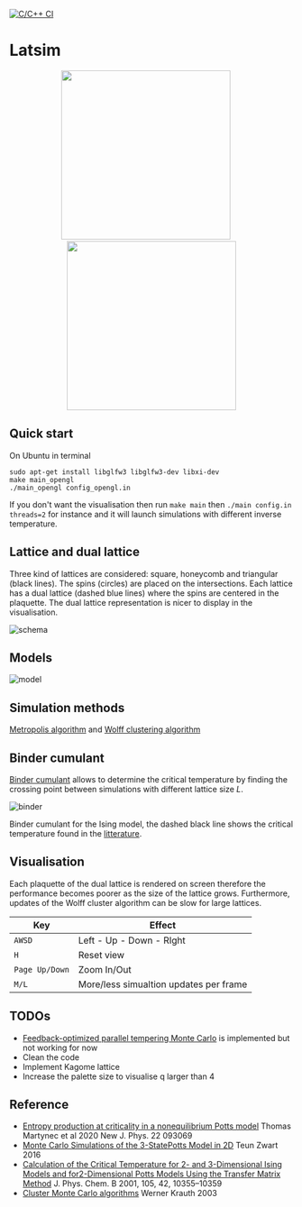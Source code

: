 [![C/C++ CI](https://github.com/kevintyloo/Latsim/actions/workflows/c-cpp.yml/badge.svg)](https://github.com/kevintyloo/Latsim/actions/workflows/c-cpp.yml)

# Latsim

<p float="left", align="center">
  <img src="https://user-images.githubusercontent.com/49154901/113190011-26c4a480-925c-11eb-947d-e07a9a173c70.png" width="300" />
  &nbsp;&nbsp;&nbsp;&nbsp;
  <img src="https://user-images.githubusercontent.com/49154901/113180001-87e67b00-9250-11eb-99c8-26eca989bf41.png" width="300" /> 
</p>

## Quick start
On Ubuntu in terminal
```` console
sudo apt-get install libglfw3 libglfw3-dev libxi-dev
make main_opengl
./main_opengl config_opengl.in
````
If you don't want the visualisation then run `make main` then `./main config.in threads=2` for instance and it will launch simulations with different inverse temperature.

## Lattice and dual lattice
Three kind of lattices are considered: square, honeycomb and triangular (black lines). The spins (circles) are placed on the intersections. Each lattice has a dual lattice (dashed blue lines) where the spins are centered in the plaquette. The dual lattice representation is nicer to display in the visualisation.

![schema](https://user-images.githubusercontent.com/49154901/113319108-66999380-9311-11eb-8943-d034e440860d.png)

## Models
![model](https://user-images.githubusercontent.com/49154901/113402160-df95fb00-93a4-11eb-8e03-ce31931ef165.png)

## Simulation methods

[Metropolis algorithm](https://en.wikipedia.org/wiki/Ising_model) and [Wolff clustering algorithm](https://arxiv.org/pdf/cond-mat/0311623.pdf)

## Binder cumulant
[Binder cumulant](https://en.wikipedia.org/wiki/Binder_parameter) allows to determine the critical temperature by finding the crossing point between simulations with different lattice size *L*.

![binder](https://user-images.githubusercontent.com/49154901/113342796-3660ed80-932f-11eb-8b6d-176afcc7717f.png)

Binder cumulant for the Ising model, the dashed black line shows the critical temperature found in the [litterature](http://cds.cern.ch/record/746866/files/0406135.pdf).

## Visualisation

Each plaquette of the dual lattice is rendered on screen therefore the performance becomes poorer as the size of the lattice grows. Furthermore, updates of the Wolff cluster algorithm can be slow for large lattices.

Key             |  Effect
------------    | -------------
`AWSD`          | Left - Up - Down - RIght
`H`             | Reset view
`Page Up/Down`  | Zoom In/Out
`M/L`           | More/less simualtion updates per frame


## TODOs

* [Feedback-optimized parallel tempering Monte Carlo](https://arxiv.org/abs/cond-mat/0602085) is implemented but not working for now
* Clean the code
* Implement Kagome lattice
* Increase the palette size to visualise q larger than 4

## Reference
* [Entropy production at criticality in a nonequilibrium Potts model](https://iopscience.iop.org/article/10.1088/1367-2630/abb5f0/pdf) Thomas Martynec et al 2020 New J. Phys. 22 093069
* [Monte Carlo Simulations of the 3-StatePotts Model in 2D](https://esc.fnwi.uva.nl/thesis/centraal/files/f109745660.pdf) Teun Zwart 2016
* [Calculation of the Critical Temperature for 2- and 3-Dimensional Ising Models and for2-Dimensional Potts Models Using the Transfer Matrix Method](http://cds.cern.ch/record/746866/files/0406135.pdf) J. Phys. Chem. B 2001, 105, 42, 10355–10359
* [Cluster Monte Carlo algorithms](https://arxiv.org/abs/cond-mat/0311623v1) Werner Krauth 2003
